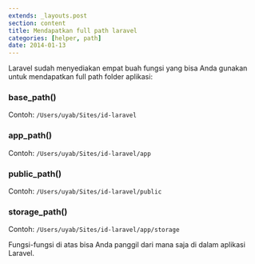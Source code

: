 ```yaml
---
extends: _layouts.post
section: content
title: Mendapatkan full path laravel
categories: [helper, path]
date: 2014-01-13
---
```


Laravel sudah menyediakan empat buah fungsi yang bisa Anda gunakan untuk mendapatkan full path folder aplikasi:

### base_path()
Contoh: `/Users/uyab/Sites/id-laravel`

### app_path()
Contoh: `/Users/uyab/Sites/id-laravel/app`

### public_path()
Contoh: `/Users/uyab/Sites/id-laravel/public`

### storage_path()
Contoh: `/Users/uyab/Sites/id-laravel/app/storage`

Fungsi-fungsi di atas bisa Anda panggil dari mana saja di dalam aplikasi Laravel.
